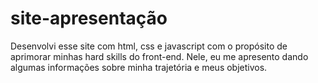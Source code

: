 # site-apresentação
Desenvolvi esse site com html, css e javascript com o propósito de aprimorar minhas hard skills do front-end.
Nele, eu me apresento dando algumas informações sobre minha trajetória e meus objetivos.
